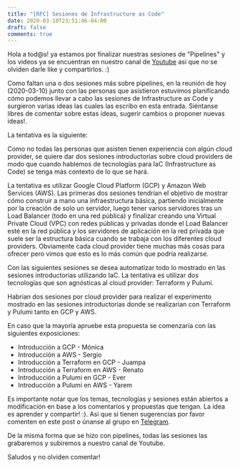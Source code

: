 ```yaml
---
title: "[RFC] Sesiones de Infrastructure as Code"
date: 2020-03-10T23:51:46-04:00
draft: false
comments: true
---
```


Hola a tod@s! ya estamos por finalizar nuestras sesiones de "Pipelines" y los videos ya se encuentran en nuestro canal de [Youtube](https://www.youtube.com/playlist?list=PL3-QAfbh9SM6l88hxgus-mLOXoOMj2y2O) asi que no se olviden darle like y compartirlos. :)

Como faltan una o dos sesiones más sobre pipelines, en la reunión de hoy (2020-03-10) junto con las personas que asistieron estuvimos planificando cómo podemos llevar a cabo las sesiones de Infrastructure as Code y surgieron varias ideas las cuales las escribo en esta entrada. Siéntanse libres de comentar sobre estas ideas, sugerir cambios o proponer nuevas ideas!.

La tentativa es la siguiente:

Como no todas las personas que asisten tienen experiencia con algún cloud provider, se quiere dar dos sesiones introductorias sobre cloud providers de modo que cuando hablemos de tecnologías para IaC (Infrastructure as Code) se tenga más contexto de lo que se hará.

La tentativa es utilizar Google Cloud Platform (GCP) y Amazon Web Services (AWS). Las primeras dos sesiones tendrían el objetivo de mostrar cómo construir a mano una infraestructura básica, partiendo inicialmente por la creación de solo un servidor, luego tener varios servidores tras un Load Balancer (todo en una red pública) y finalizar creando una Virtual Private Cloud (VPC) con redes públicas y privadas donde el Load Balancer esté en la red pública y los servidores de aplicación en la red privada que suele ser la estructura básica cuando se trabaja con los diferentes cloud providers. Obviamente cada cloud provider tiene muchas más cosas para ofrecer pero vimos que esto es lo más común que podría realizarse.

Con las siguientes sesiones se desea automatizar todo lo mostrado en las sesiones introductorias utilizando IaC. La tentativa es utilizar dos tecnologías que son agnósticas al cloud provider: Terraform y Pulumi.

Habrían dos sesiones por cloud provider para realizar el experimento mostrado en las sesiones introductorias donde se realizarian con Terraform y Pulumi tanto en GCP y AWS.

En caso que la mayoría apruebe esta propuesta se comenzaría con las siguientes exposiciones:

- Introducción a GCP - Mónica
- Introducción a AWS - Sergio
- Introducción a Terraform en GCP - Juampa
- Introducción a Terraform en AWS - Renato
- Introducción a Pulumi en GCP - Ever
- Introducción a Pulumi en AWS - Yarem

Es importante notar que los temas, tecnologías y sesiones están abiertos a modificación en base a los comentarios y propuestas que tengan. La idea es aprender y compartir! :). Asi que si tienen sugerencias por favor comenten en este post o únanse al grupo en [Telegram](https://t.me/joinchat/AWyCz0z_roDwAaJ9kh2XnQ).

De la misma forma que se hizo con pipelines, todas las sesiones las grabaremos y subiremos a nuestro canal de Youtube.

Saludos y no olviden comentar!
